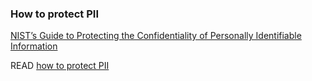 ### How to protect PII
[NIST’s Guide to Protecting the Confidentiality of Personally Identifiable Information](https://nvlpubs.nist.gov/nistpubs/Legacy/SP/nistspecialpublication800-122.pdf)

READ [how to protect PII](https://piwik.pro/blog/what-is-pii-personal-data/#h-how-to-protect-pii)